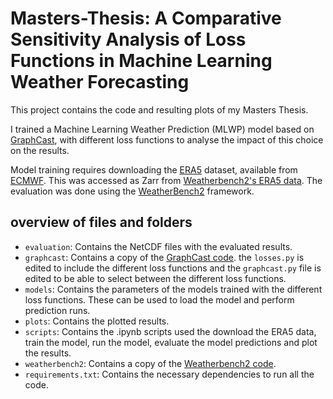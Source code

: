 # Masters-Thesis: A Comparative Sensitivity Analysis of Loss Functions in Machine Learning Weather Forecasting

This project contains the code and resulting plots of my Masters Thesis.

I trained a Machine Learning Weather Prediction (MLWP) model based on [GraphCast](https://arxiv.org/abs/2212.12794),
with different loss functions to analyse the impact of this choice on the results.

Model training requires downloading the [ERA5](https://www.ecmwf.int/en/forecasts/datasets/reanalysis-datasets/era5)
dataset, available from [ECMWF](https://www.ecmwf.int/). 
This was accessed as Zarr from [Weatherbench2's ERA5 data](https://weatherbench2.readthedocs.io/en/latest/data-guide.html#era5).
The evaluation was done using the [WeatherBench2](https://weatherbench2.readthedocs.io/en/latest/index.html) framework.


## overview of files and folders

*  `evaluation`: Contains the NetCDF files with the evaluated results.
*  `graphcast`: Contains a copy of the [GraphCast code](https://github.com/google-deepmind/graphcast).
the `losses.py` is edited to include the different loss functions and the `graphcast.py` file is edited to be able to select between the different loss functions.
*  `models`: Contains the parameters of the models trained with the different loss functions. These can be used to load the model and perform prediction runs.
* `plots`: Contains the plotted results.
*  `scripts`: Contains the .ipynb scripts used the download the ERA5 data, train the model, run the model, evaluate the model predictions and plot the results.
*  `weatherbench2`: Contains a copy of the [Weatherbench2 code](https://github.com/google-research/weatherbench2).
*  `requirements.txt`: Contains the necessary dependencies to run all the code.

